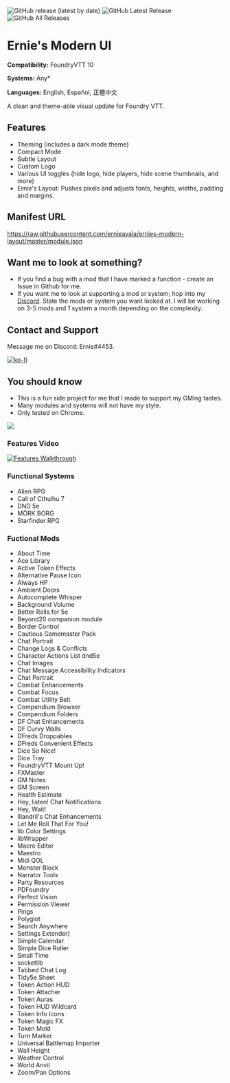 ![GitHub release (latest by date)](https://img.shields.io/github/v/release/ernieayala/ernies-modern-layout?style=flat-square)
![GitHub Latest Release](https://img.shields.io/github/downloads/ernieayala/ernies-modern-layout/latest/total?style=flat-square)
![GitHub All Releases](https://img.shields.io/github/downloads/ernieayala/ernies-modern-layout/total?label=total%20downloads&style=flat-square)

# Ernie's Modern UI
**Compatibility:** FoundryVTT 10

**Systems:** Any*

**Languages:** English, Español, 正體中文

A clean and theme-able visual update for Foundry VTT.

## Features
- Theming (includes a dark mode theme)
- Compact Mode
- Subtle Layout
- Custom Logo
- Various UI toggles (hide logo, hide players, hide scene thumbnails, and more)
- Ernie's Layout: Pushes pixels and adjusts fonts, heights, widths, padding and margins.

## Manifest URL
https://raw.githubusercontent.com/ernieayala/ernies-modern-layout/master/module.json

## Want me to look at something?
- If you find a bug with a mod that I have marked a function - create an Issue in Github for me.
- If you want me to look at supporting a mod or system; hop into my [Discord](https://discord.gg/CWhdMWvZyD). State the mods or system you want looked at. I will be working on 3-5 mods and 1 system a month depending on the complexity.

## Contact and Support
Message me on Discord: Ernie#4453.

[![ko-fi](https://ko-fi.com/img/githubbutton_sm.svg)](https://ko-fi.com/T6T24X2VD)

## You should know
- This is a fun side project for me that I made to support my GMing tastes.
- Many modules and systems will not have my style.
- Only tested on Chrome.

<img src="https://github.com/ernieayala/ernies-modern-layout/raw/master/images/eml-default.jpg"
     style="max-width: 100%;" />
     
### Features Video
[![Features Walkthrough](https://img.youtube.com/vi/bU7sclPTFQU/0.jpg)](https://www.youtube.com/watch?v=bU7sclPTFQU)

### Functional Systems
- Alien RPG
- Call of Cthulhu 7
- DND 5e
- MÖRK BORG
- Starfinder RPG

### Fuctional Mods
- About Time
- Ace Library
- Active Token Effects
- Alternative Pause Icon
- Always HP
- Ambient Doors
- Autocomplete Whisper
- Background Volume
- Better Rolls for 5e
- Beyond20 companion module
- Border Control
- Cautious Gamemaster Pack
- Chat Portrait
- Change Logs & Conflicts
- Character Actions List dnd5e
- Chat Images
- Chat Message Accessibility Indicators
- Chat Portrait
- Combat Enhancements
- Combat Focus
- Combat Utility Belt
- Compendium Browser
- Compendium Folders
- DF Chat Enhancements
- DF Curvy Walls
- DFreds Droppables
- DFreds Convenient Effects
- Dice So Nice!
- Dice Tray
- FoundryVTT Mount Up!
- FXMaster
- GM Notes
- GM Screen
- Health Estimate
- Hey, listen! Chat Notifications
- Hey, Wait!
- Illandril's Chat Enhancements
- Let Me Roll That For You!
- lib Color Settings
- libWrapper
- Macro Editor
- Maestro
- Midi QOL
- Monster Block
- Narrator Tools
- Party Resources
- PDFoundry
- Perfect Vision
- Permission Viewer
- Pings
- Polyglot
- Search Anywhere
- Settings Extender)
- Simple Calendar
- Simple Dice Roller
- Small Time
- socketlib
- Tabbed Chat Log
- Tidy5e Sheet
- Token Action HUD
- Token Attacher
- Token Auras
- Token HUD Wildcard
- Token Info Icons
- Token Magic FX
- Token Mold
- Turn Marker
- Universal Battlemap Importer
- Wall Height
- Weather Control
- World Anvil
- Zoom/Pan Options
